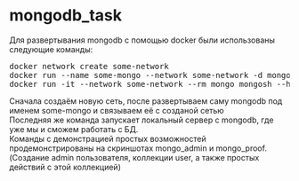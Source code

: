 # mongodb_task

Для развертывания mongodb с помощью docker были использованы следующие команды:
<pre>
docker network create some-network
docker run --name some-mongo --network some-network -d mongo
docker run -it --network some-network --rm mongo mongosh --host some-mongo test
</pre>

Сначала создаём новую сеть, после развертываем саму mongodb под именем some-mongo и связываем её с созданой сетью
<br/>
Последняя же команда запускает локальный сервер с mongodb, где уже мы и сможем работать с БД.
<br/>
Команды с демонстрацией простых возможностей продемонстрированы на скриншотах mongo_admin и mongo_proof. (Создание admin пользователя, коллекции user, а также простых действий с этой коллекцией)
